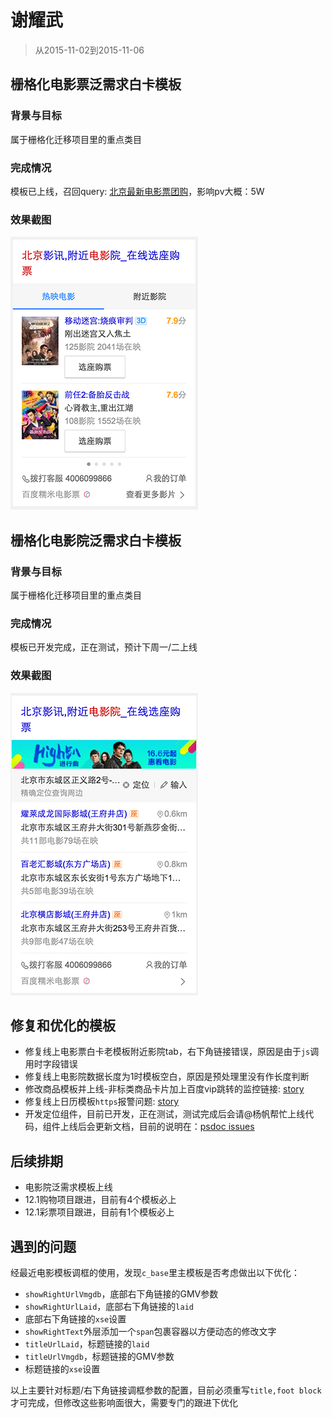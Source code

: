 # 谢耀武

> 从2015-11-02到2015-11-06

## 栅格化电影票泛需求白卡模板

### 背景与目标

属于栅格化迁移项目里的重点类目

### 完成情况

模板已上线，召回query: [北京最新电影票团购](https://m.baidu.com/s?word=北京最新电影票团购)，影响pv大概：5W

### 效果截图

![](img/xieyaowu/dianyingpiao.png)


## 栅格化电影院泛需求白卡模板

### 背景与目标

属于栅格化迁移项目里的重点类目

### 完成情况

模板已开发完成，正在测试，预计下周一/二上线

### 效果截图

![](img/xieyaowu/dianyingyuan.png)



## 修复和优化的模板

* 修复线上电影票白卡老模板附近影院tab，右下角链接错误，原因是由于`js`调用时字段错误
* 修复线上电影院数据长度为1时模板空白，原因是预处理里没有作长度判断
* 修改商品模板并上线-非标类商品卡片加上百度vip跳转的监控链接: [story](http://icafe.baidu.com/issue/3797677/show?spaceId=9168&cid=5&projectId=)
* 修复线上日历模板`https`报警问题: [story](http://icafe.baidu.com/issue/3802063/show?spaceId=9168&cid=5&projectId=)
* 开发定位组件，目前已开发，正在测试，测试完成后会请@杨帆帮忙上线代码，组件上线后会更新文档，目前的说明在：[psdoc issues](http://gitlab.baidu.com/psfe/psdoc/issues/2)


## 后续排期

* 电影院泛需求模板上线
* 12.1购物项目跟进，目前有4个模板必上
* 12.1彩票项目跟进，目前有1个模板必上

## 遇到的问题

经最近电影模板调框的使用，发现`c_base`里主模板是否考虑做出以下优化：

* `showRightUrlVmgdb`，底部右下角链接的GMV参数
* `showRightUrlLaid`，底部右下角链接的`laid`
* 底部右下角链接的`xse`设置
* `showRightText`外层添加一个`span`包裹容器以方便动态的修改文字
* `titleUrlLaid`，标题链接的`laid`
* `titleUrlVmgdb`，标题链接的GMV参数
* 标题链接的`xse`设置

以上主要针对标题/右下角链接调框参数的配置，目前必须重写`title,foot block`才可完成，但修改这些影响面很大，需要专门的跟进下优化